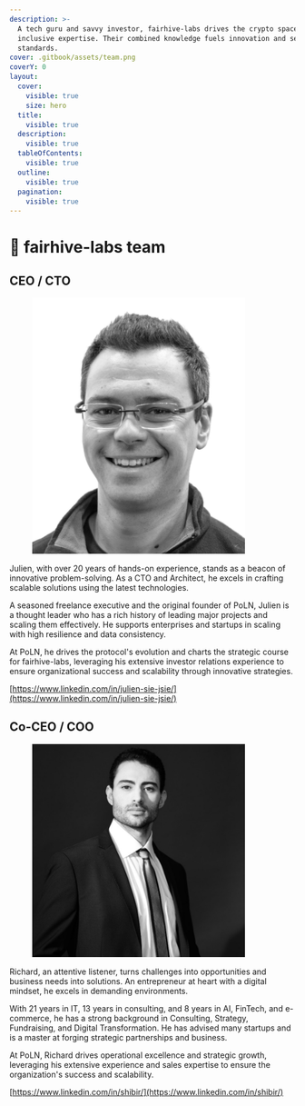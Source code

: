 ```yaml
---
description: >-
  A tech guru and savvy investor, fairhive-labs drives the crypto space with
  inclusive expertise. Their combined knowledge fuels innovation and sets new
  standards.
cover: .gitbook/assets/team.png
coverY: 0
layout:
  cover:
    visible: true
    size: hero
  title:
    visible: true
  description:
    visible: true
  tableOfContents:
    visible: true
  outline:
    visible: true
  pagination:
    visible: true
---
```


# 👥 fairhive-labs team

## CEO / CTO

<figure><img src=".gitbook/assets/photo-profil-2019-grey.png" alt="" width="375"><figcaption></figcaption></figure>

Julien, with over 20 years of hands-on experience, stands as a beacon of innovative problem-solving. As a CTO and Architect, he excels in crafting scalable solutions using the latest technologies.

A seasoned freelance executive and the original founder of PoLN, Julien is a thought leader who has a rich history of leading major projects and scaling them effectively. He supports enterprises and startups in scaling with high resilience and data consistency.

At PoLN, he drives the protocol's evolution and charts the strategic course for fairhive-labs, leveraging his extensive investor relations experience to ensure organizational success and scalability through innovative strategies.

[https://www.linkedin.com/in/julien-sie-jsie/](https://www.linkedin.com/in/julien-sie-jsie/)

## Co-CEO / COO

<figure><img src=".gitbook/assets/richard.jpeg" alt="" width="375"><figcaption></figcaption></figure>

Richard, an attentive listener, turns challenges into opportunities and business needs into solutions. An entrepreneur at heart with a digital mindset, he excels in demanding environments.

With 21 years in IT, 13 years in consulting, and 8 years in AI, FinTech, and e-commerce, he has a strong background in Consulting, Strategy, Fundraising, and Digital Transformation. He has advised many startups and is a master at forging strategic partnerships and business.

At PoLN, Richard drives operational excellence and strategic growth, leveraging his extensive experience and sales expertise to ensure the organization's success and scalability.

[https://www.linkedin.com/in/shibir/](https://www.linkedin.com/in/shibir/)

